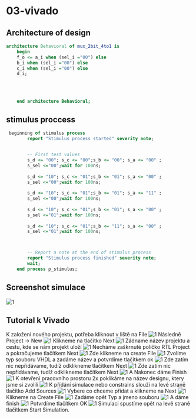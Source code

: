 # 03-vivado
## Architecture of design
```vhdl
architecture Behavioral of mux_2bit_4to1 is
    begin
    f_o <= a_i when (sel_i ="00") else
    b_i when (sel_i ="00") else
    c_i when (sel_i ="00") else
    d_i;
    
   
  
 
    end architecture Behavioral;
```
## stimulus proccess
```vhdl
 beginning of stimulus process
        report "Stimulus process started" severity note;


        -- First test values
        s_d <= "00"; s_c <= "00";s_b <= "00"; s_a <= "00" ;
        s_sel <="00";wait for 100ns;
 
        s_d <= "10"; s_c <= "01";s_b <= "01"; s_a <= "00" ;
        s_sel <="00";wait for 100ns;
        
        s_d <= "10"; s_c <= "01";s_b <= "01"; s_a <= "11" ;
        s_sel <="00";wait for 100ns;
        
        s_d <= "10"; s_c <= "01";s_b <= "01"; s_a <= "00" ;
        s_sel <="01";wait for 100ns;
        
        s_d <= "10"; s_c <= "01";s_b <= "11"; s_a <= "00" ;
        s_sel <="01";wait for 100ns;



        -- Report a note at the end of stimulus process
        report "Stimulus process finished" severity note;
        wait;
    end process p_stimulus;
```
## Screenshot simulace
![1](images/simulace.PNG)
## Tutorial k Vivado
K založení nového projektu, potřeba kliknout v liště na File
![1](images/1.PNG)
Následně Project -> New
![1](images/2.PNG)
Klikneme na tlačítko Next
![1](images/3.PNG)
Zádname název projektu a cestu, kde se nám projekt uloží
![1](images/4.PNG)
Necháme zaškrnuté políčko RTL Project a pokračujeme tlačítkem Next
![1](images/5.PNG)
Zde klikneme na create File
![1](images/6.PNG)
Zvolíme typ souboru VHDL a zadáme název a potvrdíme tlačítkem ok
![1](images/7.PNG)
Zde zatím nic nepřidávame, tudíž odklikneme tlačítkem Next
![1](images/8.PNG)
Zde zatím nic nepřidávame, tudíž odklikneme tlačítkem Next
![1](images/9.PNG)
A Nakonec dáme Finish
![1](images/10.PNG)
K otevření pracovního prostoru 2x poklikáme na název designu, ktery jsme si zvolili
![1](images/11.PNG)
K přídání simulace nebo constrains slouží na levé straně tlačítko Add Sources
![1](images/12.PNG)
Vybere co chceme přidat a klikneme na Next
![1](images/13.PNG)
Klikneme na Create File
![1](images/14.PNG)
Zadáme opět Typ a jmeno souboru
![1](images/15.PNG)
A dáme finish
![1](images/16.PNG)
Potvrdíme tlačítkem OK
![1](images/17.PNG)
Simulaci spustíme opět na levě straně tlačítkem Start Simulation.